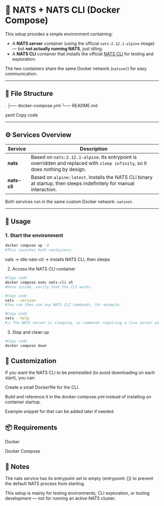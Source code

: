 # 🧭 NATS + NATS CLI (Docker Compose)

This setup provides a simple environment containing:

- A **NATS server** container (using the official `nats:2.12.1-alpine` image) — but **not actually running NATS**, just idling.  
- A **NATS CLI** container that installs the official [NATS CLI](https://github.com/nats-io/natscli) for testing and exploration.

The two containers share the same Docker network (`natsnet`) for easy communication.

---

## 🧩 File Structure

.
├── docker-compose.yml
└── README.md

yaml
Copy code

---

## ⚙️ Services Overview

| Service     | Description |
|--------------|-------------|
| **nats**     | Based on `nats:2.12.1-alpine`. Its entrypoint is overridden and replaced with `sleep infinity`, so it does nothing by design. |
| **nats-cli** | Based on `alpine:latest`. Installs the NATS CLI binary at startup, then sleeps indefinitely for manual interaction. |

Both services run in the same custom Docker network: `natsnet`.

---

## 🚀 Usage

### 1. Start the environment

```bash
docker compose up -d
#This launches both containers:
```
nats → idle
nats-cli → installs NATS CLI, then sleeps

2. Access the NATS CLI container
```bash
#Copy code
docker compose exec nats-cli sh
#Once inside, verify that the CLI works:
```

```bash
#Copy code
nats --version
#You can then use any NATS CLI commands, for example:
```

```bash
#Copy code
nats --help
#⚠️ The NATS server is sleeping, so commands requiring a live server will fail.
```

3. Stop and clean up
```bash
#Copy code
docker compose down
```

## 🧱 Customization
If you want the NATS CLI to be preinstalled (to avoid downloading on each start), you can:

Create a small Dockerfile for the CLI.

Build and reference it in the docker-compose.yml instead of installing on container startup.

Example snippet for that can be added later if needed.

## 📦 Requirements
Docker

Docker Compose

## 🧠 Notes
The nats service has its entrypoint set to empty (entrypoint: []) to prevent the default NATS process from starting.

This setup is mainly for testing environments, CLI exploration, or tooling development — not for running an active NATS cluster.

